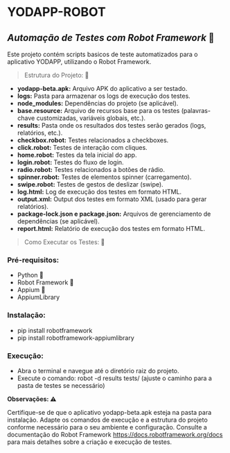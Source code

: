 # YODAPP-ROBOT

## *Automação de Testes com Robot Framework* 🤖
Este projeto contém scripts basicos de teste automatizados para o aplicativo YODAPP, utilizando o Robot Framework.

> Estrutura do Projeto: 📂


- **yodapp-beta.apk:** Arquivo APK do aplicativo a ser testado.
- **logs:** Pasta para armazenar os logs de execução dos testes.
- **node_modules:** Dependências do projeto (se aplicável).
- **base.resource:** Arquivo de recursos base para os testes (palavras-chave customizadas, variáveis globais, etc.).
- **results:** Pasta onde os resultados dos testes serão gerados (logs, relatórios, etc.).
- **checkbox.robot:** Testes relacionados a checkboxes.
- **click.robot:** Testes de interação com cliques.
- **home.robot:** Testes da tela inicial do app.
- **login.robot:** Testes do fluxo de login.
- **radio.robot:** Testes relacionados a botões de rádio.
- **spinner.robot:** Testes de elementos spinner (carregamento).
- **swipe.robot:** Testes de gestos de deslizar (swipe).
- **log.html:** Log de execução dos testes em formato HTML.
- **output.xml:** Output dos testes em formato XML (usado para gerar relatórios).
- **package-lock.json e package.json:** Arquivos de gerenciamento de dependências (se aplicável).
- **report.html:** Relatório de execução dos testes em formato HTML.

> Como Executar os Testes: 🚀

### Pré-requisitos:

- Python 🐍
- Robot Framework 🤖
- Appium 📱
- AppiumLibrary

### Instalação:

* pip install robotframework
* pip install robotframework-appiumlibrary

### Execução:

* Abra o terminal e navegue até o diretório raiz do projeto.
* Execute o comando: robot -d results tests/ (ajuste o caminho para a pasta de testes se necessário)

**Observações: ⚠️**

Certifique-se de que o aplicativo yodapp-beta.apk esteja na pasta para instalação.
Adapte os comandos de execução e a estrutura do projeto conforme necessário para o seu ambiente e configuração.
Consulte a documentação do Robot Framework https://docs.robotframework.org/docs para mais detalhes sobre a criação e execução de testes.
